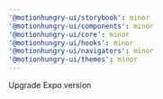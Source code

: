 ```yaml
---
'@motionhungry-ui/storybook': minor
'@motionhungry-ui/components': minor
'@motionhungry-ui/core': minor
'@motionhungry-ui/hooks': minor
'@motionhungry-ui/navigators': minor
'@motionhungry-ui/themes': minor
---
```


Upgrade Expo version
